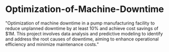 # Optimization-of-Machine-Downtime
"Optimization of machine downtime in a pump manufacturing facility to reduce unplanned downtime by at least 10% and achieve cost savings of $1M. This project involves data analysis and predictive modeling to identify and address the root causes of downtime, aiming to enhance operational efficiency and minimize maintenance costs."
